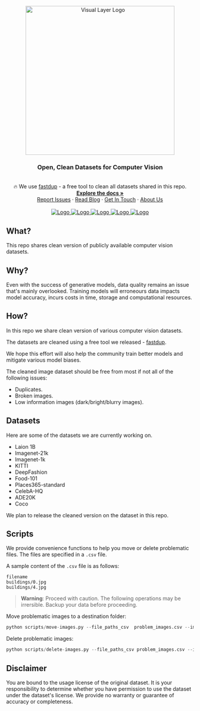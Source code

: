 

<!-- PROJECT LOGO -->
<br />
<div align="center">

<a href="https://www.visual-layer.com">
  <img alt="Visual Layer Logo" src="https://raw.githubusercontent.com/visual-layer/fastdup/main/gallery/visual_layer_logo.png" alt="Logo" width="400">
</a>

<h3 align="center">Open, Clean Datasets for Computer Vision</h3>

  <p align="center">
  <br />
    🔥 We use
    <a href="https://github.com/visual-layer/fastdup">fastdup</a> - a free tool to clean all datasets shared in this repo.
    <br />
    <a href="https://visual-layer.readme.io/" target="_blank" rel="noopener noreferrer"><strong>Explore the docs »</strong></a>
    <br />
    <a href="https://github.com/visual-layer/vl-datasets/issues" target="_blank" rel="noopener noreferrer">Report Issues</a>
    ·
    <a href="https://medium.com/@amiralush/large-image-datasets-today-are-a-mess-e3ea4c9e8d22" target="_blank" rel="noopener noreferrer">Read Blog</a>
    ·
    <a href="mailto:info@visual-layer.com?subject=Sign-up%20for%20access" target="_blank" rel="noopener noreferrer">Get In Touch</a>
    ·
    <a href="https://visual-layer.com/" target="_blank" rel="noopener noreferrer">About Us</a>
    <br />
    <br /> 
    <a href="https://visualdatabase.slack.com/join/shared_invite/zt-19jaydbjn-lNDEDkgvSI1QwbTXSY6dlA#/shared-invite/email" target="_blank" rel="noopener noreferrer">
    <img src="https://img.shields.io/badge/JOIN US ON SLACK-4A154B?style=for-the-badge&logo=slack&logoColor=white" alt="Logo">
    </a>
    <a href="https://visual-layer.readme.io/discuss" target="_blank" rel="noopener noreferrer">
    <img src="https://img.shields.io/badge/Discussion-%20Forum-brightgreen?style=for-the-badge&logo=discourse&logoColor=white" alt="Logo">
    </a>
    <a href="https://www.linkedin.com/company/visual-layer/" target="_blank" rel="noopener noreferrer">
    <img src="https://img.shields.io/badge/LinkedIn-0077B5?style=for-the-badge&logo=linkedin&logoColor=white" alt="Logo">
    </a>
    <a href="https://twitter.com/visual_layer" target="_blank" rel="noopener noreferrer">
    <img src="https://img.shields.io/badge/Twitter-1DA1F2?style=for-the-badge&logo=twitter&logoColor=white" alt="Logo">
    </a>
    <a href="https://www.youtube.com/@visual-layer4035" target="_blank" rel="noopener noreferrer">
    <img src="https://img.shields.io/badge/-YouTube-black.svg?style=for-the-badge&logo=youtube&colorB=red" alt="Logo">
    </a>
  </p>
</div>

## What?
This repo shares clean version of publicly available computer vision datasets.

## Why?
Even with the success of generative models, data quality remains an issue that's mainly overlooked.
Training models will erroneours data impacts model accuracy, incurs costs in time, storage and computational resources.

## How?
In this repo we share clean version of various computer vision datasets.

The datasets are cleaned using a free tool we released - [fastdup](https://github.com/visual-layer/fastdup).

We hope this effort will also help the community train better models and mitigate various model biases.

The cleaned image dataset should be free from most if not all of the following issues:

+ Duplicates.
+ Broken images.
+ Low information images (dark/bright/blurry images).

## Datasets

Here are some of the datasets we are currently working on. 

+ Laion 1B
+ Imagenet-21k
+ Imagenet-1k
+ KITTI
+ DeepFashion
+ Food-101
+ Places365-standard
+ CelebA-HQ
+ ADE20K
+ Coco

We plan to release the cleaned version on the dataset in this repo.

<!-- ### Clean-ImageNet-21K
In the [original ImageNet-21K](https://www.image-net.org/) dataset we find up to 15.9% of the images are problematic. Among those there are 1.2M redundant duplicate and 104K train validation leaks.

To use the Clean-ImageNet-21K dataset, you must download the original ImageNet-21K dataset here and run the `analyze.py` script to obtain the list of problematic images. We recommend runnning the script on a machine with a minimum of 64 CPU cores and 128GB of RAM. 

Alternatively you can get the list of problematic images by signing-up [here](https://forms.gle/khZpAGUQJeqgRwwo7).

### Clean-LAION-400M
In the [original LAION-400M dataset](https://laion.ai/blog/laion-400-open-dataset/), we find 10.3M missing images (stale URLs) and 1.63M corrupted images. Common corruptions include over 772k images
having format issues and not loading, 443k images smaller
than 10x10 pixels, and over 300k images that are ’File not
found’ placeholders

To use the Clean-LAION-400M dataset, you must download the original LAION-400M dataset and run the `analyze.py` script to obtain the list of problematic images. We recommend runnning the script on a machine with a minimum of 64 CPU cores and 128GB of RAM. 

Alternatively you can get the list of problematic images by signing-up [here](https://forms.gle/khZpAGUQJeqgRwwo7). -->

## Scripts
We provide convenience functions to help you move or delete problematic files. The files are specified in a `.csv` file.

A sample content of the `.csv` file is as follows:
```
filename
buildings/0.jpg
buildings/4.jpg
```

> **Warning**: Proceed with caution. The following operations may be irrersible. Backup your data before proceeding.

Move problematic images to a destination folder:

```python
python scripts/move-images.py --file_paths_csv  problem_images.csv --images_dir sample_images --dest_folder_name problematic_images
```

Delete problematic images:
```python
python scripts/delete-images.py --file_paths_csv problem_images.csv --images_dir sample_images/
```


## Disclaimer
You are bound to the usage license of the original dataset. It is your responsibility to determine whether you have permission to use the dataset under the dataset's license. We provide no warranty or guarantee of accuracy or completeness.
